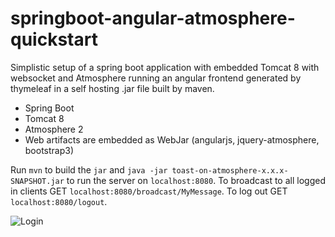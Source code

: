 springboot-angular-atmosphere-quickstart
========================================

Simplistic setup of a spring boot application with embedded Tomcat 8 with websocket and Atmosphere running an angular frontend generated by thymeleaf in a self hosting .jar file built by maven.

* Spring Boot
* Tomcat 8
* Atmosphere 2
* Web artifacts are embedded as WebJar (angularjs, jquery-atmosphere, bootstrap3)

Run `mvn` to build the `jar` and `java -jar toast-on-atmosphere-x.x.x-SNAPSHOT.jar` to run the server on `localhost:8080`. To broadcast to all logged in clients GET `localhost:8080/broadcast/MyMessage`. To log out GET `localhost:8080/logout`.

![Login](http://andreaskluth.net/assets/2014-07-13%2017.31.15.png)
